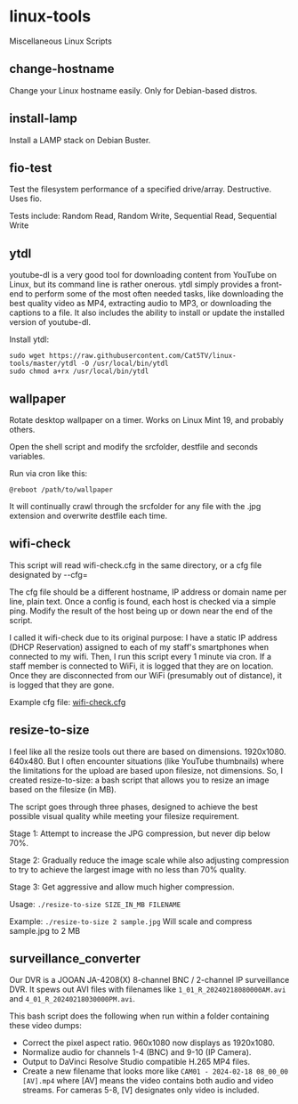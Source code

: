 # linux-tools
Miscellaneous Linux Scripts

## change-hostname

Change your Linux hostname easily. Only for Debian-based distros.

## install-lamp

Install a LAMP stack on Debian Buster.

## fio-test

Test the filesystem performance of a specified drive/array. Destructive. Uses fio.

Tests include: Random Read, Random Write, Sequential Read, Sequential Write

## ytdl

youtube-dl is a very good tool for downloading content from YouTube on Linux, but its command line is rather onerous. ytdl simply provides a front-end to perform some of the most often needed tasks, like downloading the best quality video as MP4, extracting audio to MP3, or downloading the captions to a file. It also includes the ability to install or update the installed version of youtube-dl.

Install ytdl:
```
sudo wget https://raw.githubusercontent.com/Cat5TV/linux-tools/master/ytdl -O /usr/local/bin/ytdl
sudo chmod a+rx /usr/local/bin/ytdl
```

## wallpaper

Rotate desktop wallpaper on a timer. Works on Linux Mint 19, and probably others.

Open the shell script and modify the srcfolder, destfile and seconds variables.

Run via cron like this:

```
@reboot /path/to/wallpaper
```

It will continually crawl through the srcfolder for any file with the .jpg extension and overwrite destfile each time.

## wifi-check

This script will read wifi-check.cfg in the same directory, or a cfg file designated by --cfg=

The cfg file should be a different hostname, IP address or domain name per line, plain text. Once a config is found, each host is checked via a simple ping. Modify the result of the host being up or down near the end of the script.

I called it wifi-check due to its original purpose: I have a static IP address (DHCP Reservation) assigned to each of my staff's smartphones when connected to my wifi. Then, I run this script every 1 minute via cron. If a staff member is connected to WiFi, it is logged that they are on location. Once they are disconnected from our WiFi (presumably out of distance), it is logged that they are gone.

Example cfg file: [wifi-check.cfg](wifi-check.cfg)

## resize-to-size

I feel like all the resize tools out there are based on dimensions. 1920x1080. 640x480. But I often encounter situations (like YouTube thumbnails) where the limitations for the upload are based upon filesize, not dimensions. So, I created resize-to-size: a bash script that allows you to resize an image based on the filesize (in MB).

The script goes through three phases, designed to achieve the best possible visual quality while meeting your filesize requirement.

Stage 1: Attempt to increase the JPG compression, but never dip below 70%.

Stage 2: Gradually reduce the image scale while also adjusting compression to try to achieve the largest image with no less than 70% quality.

Stage 3: Get aggressive and allow much higher compression.

Usage: `./resize-to-size SIZE_IN_MB FILENAME`

Example: `./resize-to-size 2 sample.jpg` Will scale and compress sample.jpg to 2 MB

## surveillance_converter

Our DVR is a JOOAN JA-4208(X) 8-channel BNC / 2-channel IP surveillance DVR. It spews out AVI files with filenames like `1_01_R_20240218080000AM.avi` and `4_01_R_20240218030000PM.avi`.

This bash script does the following when run within a folder containing these video dumps:

- Correct the pixel aspect ratio. 960x1080 now displays as 1920x1080.
- Normalize audio for channels 1-4 (BNC) and 9-10 (IP Camera).
- Output to DaVinci Resolve Studio compatible H.265 MP4 files.
- Create a new filename that looks more like `CAM01 - 2024-02-18 08_00_00 [AV].mp4` where [AV] means the video contains both audio and video streams. For cameras 5-8, [V] designates only video is included.
